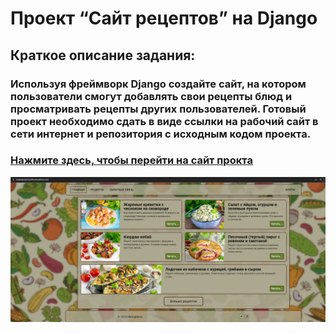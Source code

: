 # Проект “Сайт рецептов” на Django
## Краткое описание задания:
### Используя фреймворк Django создайте сайт, на котором пользователи смогут добавлять свои рецепты блюд и просматривать рецепты других пользователей. Готовый проект необходимо сдать в виде ссылки на рабочий сайт в сети интернет и репозитория с исходным кодом проекта.

### [Нажмите здесь, чтобы перейти на сайт прокта](https://recipesproject.pythonanywhere.com)
![img.png](img.png)